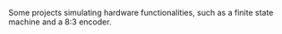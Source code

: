 Some projects simulating hardware functionalities, such as a finite state machine and a 8:3 encoder.
